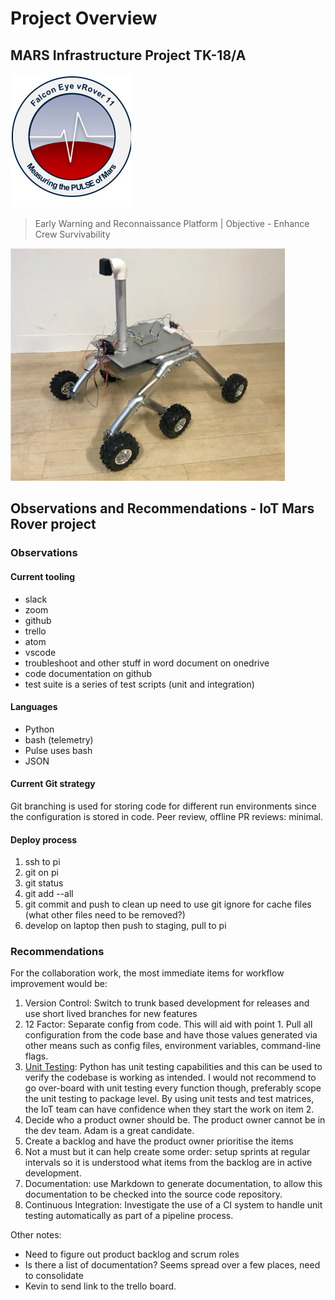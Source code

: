 # Project Overview #

## MARS Infrastructure Project TK-18/A ##

![logo](images/falconeye.png)

> Early Warning and Reconnaissance Platform | Objective - Enhance Crew Survivability

![Rover scale model](images/rover.png)

## Observations and Recommendations - IoT Mars Rover project ##

### Observations ###

#### Current tooling ####

* slack
* zoom
* github
* trello
* atom
* vscode
* troubleshoot and other stuff in word document on onedrive
* code documentation on github
* test suite is a series of test scripts (unit and integration)

#### Languages ####

* Python
* bash (telemetry)
* Pulse uses bash
* JSON

#### Current Git strategy ####

Git branching is used for storing code for different run environments since the configuration is stored in code.
Peer review, offline PR reviews: minimal.

#### Deploy process ####

1. ssh to pi
2. git on pi
3. git status
4. git add --all
5. git commit and push to clean up
need to use git ignore for cache files (what other files need to be removed?)
6. develop on laptop then push to staging, pull to pi

### Recommendations ###

For the collaboration work, the most immediate items for workflow improvement would be:

1. Version Control: Switch to trunk based development for releases and use short lived branches for new features
2. 12 Factor: Separate config from code. This will aid with point 1. Pull all configuration from the code base and have those values generated via other means such as config files, environment variables, command-line flags.
3. [Unit Testing](https://github.com/jricho/iot/blob/master/testing/testing.md): Python has unit testing capabilities and this can be used to verify the codebase is working as intended. I would not recommend to go over-board with unit testing every function though, preferably scope the unit testing to package level. By using unit tests and test matrices, the IoT team can have confidence when they start the work on item 2.
4. Decide who a product owner should be. The product owner cannot be in the dev team.  Adam is a great candidate.
5. Create a backlog and have the product owner prioritise the items
6. Not a must but it can help create some order: setup sprints at regular intervals so it is understood what items from the backlog are in active development.
7. Documentation: use Markdown to generate documentation, to allow this documentation to be checked into the source code repository.
8. Continuous Integration: Investigate the use of a CI system to handle unit testing automatically as part of a pipeline process.

Other notes:

* Need to figure out product backlog and scrum roles
* Is there a list of documentation?  Seems spread over a few places, need to consolidate
* Kevin to send link to the trello board.